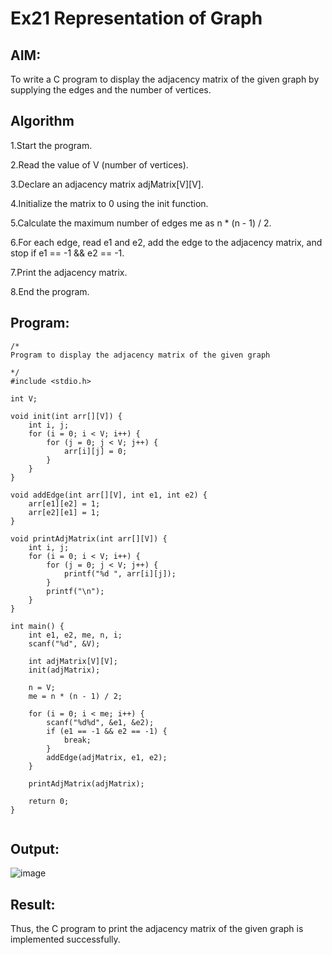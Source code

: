 # Ex21 Representation of Graph

## AIM:
To write a C program to display the adjacency matrix of the given graph by supplying the edges and the number of vertices.

## Algorithm
1.Start the program.

2.Read the value of V (number of vertices).

3.Declare an adjacency matrix adjMatrix[V][V].

4.Initialize the matrix to 0 using the init function.

5.Calculate the maximum number of edges me as n * (n - 1) / 2.

6.For each edge, read e1 and e2, add the edge to the adjacency matrix, and stop if e1 == -1 && e2 == -1.

7.Print the adjacency matrix.

8.End the program.

## Program:
```
/*
Program to display the adjacency matrix of the given graph

*/
#include <stdio.h>

int V;

void init(int arr[][V]) {
    int i, j;
    for (i = 0; i < V; i++) {
        for (j = 0; j < V; j++) {
            arr[i][j] = 0;
        }
    }
}

void addEdge(int arr[][V], int e1, int e2) {
    arr[e1][e2] = 1;
    arr[e2][e1] = 1;
}

void printAdjMatrix(int arr[][V]) {
    int i, j;
    for (i = 0; i < V; i++) {
        for (j = 0; j < V; j++) {
            printf("%d ", arr[i][j]);
        }
        printf("\n");
    }
}

int main() {
    int e1, e2, me, n, i;
    scanf("%d", &V);

    int adjMatrix[V][V];
    init(adjMatrix);

    n = V;
    me = n * (n - 1) / 2;

    for (i = 0; i < me; i++) {
        scanf("%d%d", &e1, &e2);
        if (e1 == -1 && e2 == -1) {
            break;
        }
        addEdge(adjMatrix, e1, e2);
    }

    printAdjMatrix(adjMatrix);

    return 0;
}


```

## Output:
![image](https://github.com/user-attachments/assets/b1441d59-eb57-4735-8d26-2a89216ac31b)



## Result:
Thus, the C program to print the adjacency matrix of the given graph is implemented successfully.
